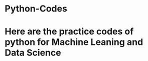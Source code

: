 # Python-Codes

<h1>

  Here are the practice codes of python for Machine Leaning and Data Science 
  
</h1>
